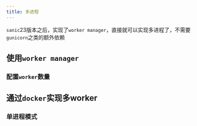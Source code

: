 ```yaml
---
title: 多进程
---
```



`sanic`23版本之后，实现了`worker manager`，直接就可以实现多进程了，不需要`gunicorn`之类的额外依赖

## 使用`worker manager`

### 配置`worker`数量

## 通过`docker`实现多worker

### 单进程模式
